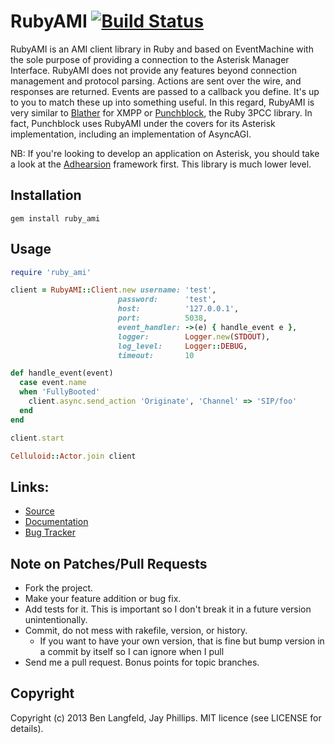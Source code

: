# RubyAMI [![Build Status](https://secure.travis-ci.org/adhearsion/ruby_ami.png?branch=master)](http://travis-ci.org/adhearsion/ruby_ami)
RubyAMI is an AMI client library in Ruby and based on EventMachine with the sole purpose of providing a connection to the Asterisk Manager Interface. RubyAMI does not provide any features beyond connection management and protocol parsing. Actions are sent over the wire, and responses are returned. Events are passed to a callback you define. It's up to you to match these up into something useful. In this regard, RubyAMI is very similar to [Blather](https://github.com/sprsquish/blather) for XMPP or [Punchblock](https://github.com/adhearsion/punchblock), the Ruby 3PCC library. In fact, Punchblock uses RubyAMI under the covers for its Asterisk implementation, including an implementation of AsyncAGI.

NB: If you're looking to develop an application on Asterisk, you should take a look at the [Adhearsion](http://adhearsion.com) framework first. This library is much lower level.

## Installation
    gem install ruby_ami

## Usage
```ruby
require 'ruby_ami'

client = RubyAMI::Client.new username: 'test',
                        password:      'test',
                        host:          '127.0.0.1',
                        port:          5038,
                        event_handler: ->(e) { handle_event e },
                        logger:        Logger.new(STDOUT),
                        log_level:     Logger::DEBUG,
                        timeout:       10

def handle_event(event)
  case event.name
  when 'FullyBooted'
    client.async.send_action 'Originate', 'Channel' => 'SIP/foo'
  end
end

client.start

Celluloid::Actor.join client
```

## Links:
* [Source](https://github.com/adhearsion/ruby_ami)
* [Documentation](http://rdoc.info/github/adhearsion/ruby_ami/master/frames)
* [Bug Tracker](https://github.com/adhearsion/ruby_ami/issues)

## Note on Patches/Pull Requests

* Fork the project.
* Make your feature addition or bug fix.
* Add tests for it. This is important so I don't break it in a future version unintentionally.
* Commit, do not mess with rakefile, version, or history.
  * If you want to have your own version, that is fine but bump version in a commit by itself so I can ignore when I pull
* Send me a pull request. Bonus points for topic branches.

## Copyright

Copyright (c) 2013 Ben Langfeld, Jay Phillips. MIT licence (see LICENSE for details).
